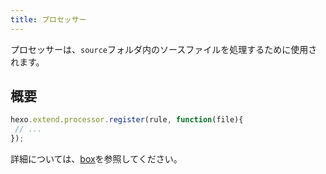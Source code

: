 ```yaml
---
title: プロセッサー
---
```

プロセッサーは、`source`フォルダ内のソースファイルを処理するために使用されます。

## 概要

``` js
hexo.extend.processor.register(rule, function(file){
 // ...
});
```

詳細については、[box](box.html)を参照してください。
